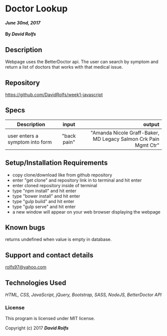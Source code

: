 # Doctor Lookup
####  _June 30nd, 2017_

#### By _**David Rolfs**_

## Description
Webpage uses the BetterDoctor api. The user can search by symptom and return a list of doctors that works with that medical issue.

## Repository
https://github.com/DavidRolfs/week1-javascript
## Specs
| Description | input | output |
| ------------- |:-------------:| -----:|
|user enters a symptom into form | "back pain" | "Amanda Nicole Graff-Baker, MD Legacy Salmon Crk Pain Mgmt Ctr" |


## Setup/Installation Requirements
* copy clone/download like from github repository
* enter "get clone" and repository link in to terminal and hit enter
* enter cloned repository inside of terminal
* type "npm install" and hit enter
* type "bower install" and hit enter
* type "gulp build" and hit enter
* type "gulp serve" and hit enter
* a new window will appear on your web browser displaying the webpage

## Known bugs
returns undefined when value is empty in database.

## Support and contact details
rolfs97@yahoo.com

## Technologies Used

_HTML, CSS, JavaScript, jQuery, Bootstrap, SASS, NodeJS, BetterDoctor API_

### License
 This program is licensed under MIT license.

Copyright (c) 2017 **_David Rolfs_**

